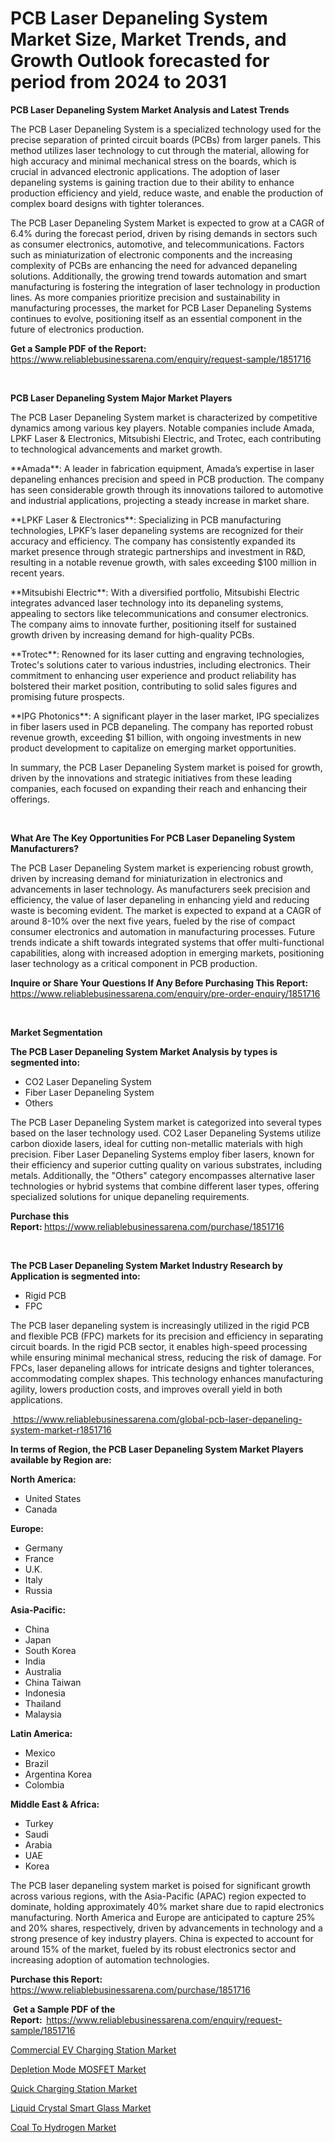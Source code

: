 <p><h1>PCB Laser Depaneling System Market Size, Market Trends, and Growth Outlook forecasted for period from 2024 to 2031</h1></p><p><strong>PCB Laser Depaneling System Market Analysis and Latest Trends</strong></p>
<p><p>The PCB Laser Depaneling System is a specialized technology used for the precise separation of printed circuit boards (PCBs) from larger panels. This method utilizes laser technology to cut through the material, allowing for high accuracy and minimal mechanical stress on the boards, which is crucial in advanced electronic applications. The adoption of laser depaneling systems is gaining traction due to their ability to enhance production efficiency and yield, reduce waste, and enable the production of complex board designs with tighter tolerances.</p><p>The PCB Laser Depaneling System Market is expected to grow at a CAGR of 6.4% during the forecast period, driven by rising demands in sectors such as consumer electronics, automotive, and telecommunications. Factors such as miniaturization of electronic components and the increasing complexity of PCBs are enhancing the need for advanced depaneling solutions. Additionally, the growing trend towards automation and smart manufacturing is fostering the integration of laser technology in production lines. As more companies prioritize precision and sustainability in manufacturing processes, the market for PCB Laser Depaneling Systems continues to evolve, positioning itself as an essential component in the future of electronics production.</p></p>
<p><strong>Get a Sample PDF of the Report:&nbsp;</strong> <a href="https://www.reliablebusinessarena.com/enquiry/request-sample/1851716?utm_campaign=1288&utm_medium=2&utm_source=Github&utm_content=ia&utm_term=18102024&utm_id=pcb-laser-depaneling-system">https://www.reliablebusinessarena.com/enquiry/request-sample/1851716</a></p>
<p>&nbsp;</p>
<p><strong>PCB Laser Depaneling System Major Market Players</strong></p>
<p><p>The PCB Laser Depaneling System market is characterized by competitive dynamics among various key players. Notable companies include Amada, LPKF Laser & Electronics, Mitsubishi Electric, and Trotec, each contributing to technological advancements and market growth.</p><p>**Amada**: A leader in fabrication equipment, Amada’s expertise in laser depaneling enhances precision and speed in PCB production. The company has seen considerable growth through its innovations tailored to automotive and industrial applications, projecting a steady increase in market share.</p><p>**LPKF Laser & Electronics**: Specializing in PCB manufacturing technologies, LPKF’s laser depaneling systems are recognized for their accuracy and efficiency. The company has consistently expanded its market presence through strategic partnerships and investment in R&D, resulting in a notable revenue growth, with sales exceeding $100 million in recent years.</p><p>**Mitsubishi Electric**: With a diversified portfolio, Mitsubishi Electric integrates advanced laser technology into its depaneling systems, appealing to sectors like telecommunications and consumer electronics. The company aims to innovate further, positioning itself for sustained growth driven by increasing demand for high-quality PCBs.</p><p>**Trotec**: Renowned for its laser cutting and engraving technologies, Trotec's solutions cater to various industries, including electronics. Their commitment to enhancing user experience and product reliability has bolstered their market position, contributing to solid sales figures and promising future prospects.</p><p>**IPG Photonics**: A significant player in the laser market, IPG specializes in fiber lasers used in PCB depaneling. The company has reported robust revenue growth, exceeding $1 billion, with ongoing investments in new product development to capitalize on emerging market opportunities.</p><p>In summary, the PCB Laser Depaneling System market is poised for growth, driven by the innovations and strategic initiatives from these leading companies, each focused on expanding their reach and enhancing their offerings.</p></p>
<p>&nbsp;</p>
<p><strong>What Are The Key Opportunities For PCB Laser Depaneling System Manufacturers?</strong></p>
<p><p>The PCB Laser Depaneling System market is experiencing robust growth, driven by increasing demand for miniaturization in electronics and advancements in laser technology. As manufacturers seek precision and efficiency, the value of laser depaneling in enhancing yield and reducing waste is becoming evident. The market is expected to expand at a CAGR of around 8-10% over the next five years, fueled by the rise of compact consumer electronics and automation in manufacturing processes. Future trends indicate a shift towards integrated systems that offer multi-functional capabilities, along with increased adoption in emerging markets, positioning laser technology as a critical component in PCB production.</p></p>
<p><strong>Inquire or Share Your Questions If Any Before Purchasing This Report:</strong> <a href="https://www.reliablebusinessarena.com/enquiry/pre-order-enquiry/1851716?utm_campaign=1288&utm_medium=2&utm_source=Github&utm_content=ia&utm_term=18102024&utm_id=pcb-laser-depaneling-system">https://www.reliablebusinessarena.com/enquiry/pre-order-enquiry/1851716</a></p>
<p>&nbsp;</p>
<p><strong>Market Segmentation</strong></p>
<p><strong>The PCB Laser Depaneling System Market Analysis by types is segmented into:</strong></p>
<p><ul><li>CO2 Laser Depaneling System</li><li>Fiber Laser Depaneling System</li><li>Others</li></ul></p>
<p><p>The PCB Laser Depaneling System market is categorized into several types based on the laser technology used. CO2 Laser Depaneling Systems utilize carbon dioxide lasers, ideal for cutting non-metallic materials with high precision. Fiber Laser Depaneling Systems employ fiber lasers, known for their efficiency and superior cutting quality on various substrates, including metals. Additionally, the "Others" category encompasses alternative laser technologies or hybrid systems that combine different laser types, offering specialized solutions for unique depaneling requirements.</p></p>
<p><strong>Purchase this Report:&nbsp;</strong><a href="https://www.reliablebusinessarena.com/purchase/1851716?utm_campaign=1288&utm_medium=2&utm_source=Github&utm_content=ia&utm_term=18102024&utm_id=pcb-laser-depaneling-system">https://www.reliablebusinessarena.com/purchase/1851716</a></p>
<p>&nbsp;</p>
<p><strong>The PCB Laser Depaneling System Market Industry Research by Application is segmented into:</strong></p>
<p><ul><li>Rigid PCB</li><li>FPC</li></ul></p>
<p><p>The PCB laser depaneling system is increasingly utilized in the rigid PCB and flexible PCB (FPC) markets for its precision and efficiency in separating circuit boards. In the rigid PCB sector, it enables high-speed processing while ensuring minimal mechanical stress, reducing the risk of damage. For FPCs, laser depaneling allows for intricate designs and tighter tolerances, accommodating complex shapes. This technology enhances manufacturing agility, lowers production costs, and improves overall yield in both applications.</p></p>
<p><a href="https://www.reliablebusinessarena.com/global-pcb-laser-depaneling-system-market-r1851716?utm_campaign=1288&utm_medium=2&utm_source=Github&utm_content=ia&utm_term=18102024&utm_id=pcb-laser-depaneling-system">&nbsp;https://www.reliablebusinessarena.com/global-pcb-laser-depaneling-system-market-r1851716</a></p>
<p><strong>In terms of Region, the PCB Laser Depaneling System Market Players available by Region are:</strong></p>
<p>
    <p> <strong> North America: </strong>
        <ul>
            <li>United States</li>
            <li>Canada</li>
        </ul>
        </p> 
    <p> <strong> Europe: </strong>
        <ul>
            <li>Germany</li>
            <li>France</li>
            <li>U.K.</li>
            <li>Italy</li>
            <li>Russia</li>
        </ul>
        </p> 
    <p> <strong> Asia-Pacific: </strong>
        <ul>
            <li>China</li>
            <li>Japan</li>
            <li>South Korea</li>
            <li>India</li>
            <li>Australia</li>
            <li>China Taiwan</li>
            <li>Indonesia</li>
            <li>Thailand</li>
            <li>Malaysia</li>
        </ul>
        </p> 
    <p> <strong> Latin America: </strong>
        <ul>
            <li>Mexico</li>
            <li>Brazil</li>
            <li>Argentina Korea</li>
            <li>Colombia</li>
        </ul>
        </p> 
    <p> <strong> Middle East & Africa: </strong>
        <ul>
            <li>Turkey</li>
            <li>Saudi</li>
            <li>Arabia</li>
            <li>UAE</li>
            <li>Korea</li>
        </ul>
    </p>
    </p>
<p><p>The PCB laser depaneling system market is poised for significant growth across various regions, with the Asia-Pacific (APAC) region expected to dominate, holding approximately 40% market share due to rapid electronics manufacturing. North America and Europe are anticipated to capture 25% and 20% shares, respectively, driven by advancements in technology and a strong presence of key industry players. China is expected to account for around 15% of the market, fueled by its robust electronics sector and increasing adoption of automation technologies.</p></p>
<p><strong>Purchase this Report: </strong><a href="https://www.reliablebusinessarena.com/purchase/1851716?utm_campaign=1288&utm_medium=2&utm_source=Github&utm_content=ia&utm_term=18102024&utm_id=pcb-laser-depaneling-system">https://www.reliablebusinessarena.com/purchase/1851716</a></p>
<p>&nbsp;<strong>Get a Sample PDF of the Report:&nbsp;&nbsp;</strong><a href="https://www.reliablebusinessarena.com/enquiry/request-sample/1851716?utm_campaign=1288&utm_medium=2&utm_source=Github&utm_content=ia&utm_term=18102024&utm_id=pcb-laser-depaneling-system">https://www.reliablebusinessarena.com/enquiry/request-sample/1851716</a></p>
<p><strong></strong></p>
<p><p><a href="https://www.linkedin.com/pulse/commercial-ev-charging-station-market-trends-strategic-insights-0yxhf?utm_campaign=1288&utm_medium=2&utm_source=Github&utm_content=ia&utm_term=18102024&utm_id=pcb-laser-depaneling-system">Commercial EV Charging Station Market</a></p><p><a href="https://www.linkedin.com/pulse/global-depletion-mode-mosfet-industry-analysis-share-growth-8sspc?utm_campaign=1288&utm_medium=2&utm_source=Github&utm_content=ia&utm_term=18102024&utm_id=pcb-laser-depaneling-system">Depletion Mode MOSFET Market</a></p><p><a href="https://www.linkedin.com/pulse/global-quick-charging-station-market-focus-application-end-use-pemdf?utm_campaign=1288&utm_medium=2&utm_source=Github&utm_content=ia&utm_term=18102024&utm_id=pcb-laser-depaneling-system">Quick Charging Station Market</a></p><p><a href="https://www.linkedin.com/pulse/liquid-crystal-smart-glass-market-share-size-trends-industry-aqnef?utm_campaign=1288&utm_medium=2&utm_source=Github&utm_content=ia&utm_term=18102024&utm_id=pcb-laser-depaneling-system">Liquid Crystal Smart Glass Market</a></p><p><a href="https://www.linkedin.com/pulse/navigating-global-coal-hydrogen-market-landscape-trends-forecasts-dmrxf?utm_campaign=1288&utm_medium=2&utm_source=Github&utm_content=ia&utm_term=18102024&utm_id=pcb-laser-depaneling-system">Coal To Hydrogen Market</a></p></p>